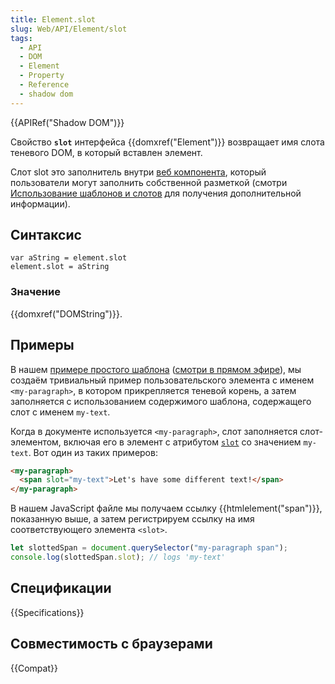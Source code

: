 ```yaml
---
title: Element.slot
slug: Web/API/Element/slot
tags:
  - API
  - DOM
  - Element
  - Property
  - Reference
  - shadow dom
---
```


{{APIRef("Shadow DOM")}}

Свойство **`slot`** интерфейса {{domxref("Element")}} возвращает имя слота теневого DOM, в который вставлен элемент.

Слот slot это заполнитель внутри [веб компонента](/ru/docs/Web/Web_Components), который пользователи могут заполнить собственной разметкой (смотри [Использование шаблонов и слотов](/ru/docs/Web/Web_Components/Using_templates_and_slots) для получения дополнительной информации).

## Синтаксис

```
var aString = element.slot
element.slot = aString
```

### Значение

{{domxref("DOMString")}}.

## Примеры

В нашем [примере простого шаблона](https://github.com/mdn/web-components-examples/tree/master/simple-template) ([смотри в прямом эфире](https://mdn.github.io/web-components-examples/simple-template/)), мы создаём тривиальный пример пользовательского элемента с именем `<my-paragraph>`, в котором прикрепляется теневой корень, а затем заполняется с использованием содержимого шаблона, содержащего слот с именем `my-text`.

Когда в документе используется `<my-paragraph>`, слот заполняется слот-элементом, включая его в элемент с атрибутом [`slot`](/ru/docs/Web/HTML/Global_attributes/slot) со значением `my-text`. Вот один из таких примеров:

```html
<my-paragraph>
  <span slot="my-text">Let's have some different text!</span>
</my-paragraph>
```

В нашем JavaScript файле мы получаем ссылку {{htmlelement("span")}}, показанную выше, а затем регистрируем ссылку на имя соответствующего элемента `<slot>`.

```js
let slottedSpan = document.querySelector("my-paragraph span");
console.log(slottedSpan.slot); // logs 'my-text'
```

## Спецификации

{{Specifications}}

## Совместимость с браузерами

{{Compat}}
